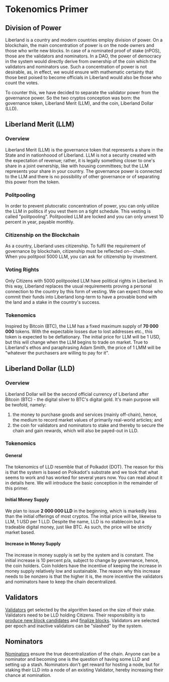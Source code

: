 # Tokenomics Primer

## Division of Power
Liberland is a country and modern countries employ division of power. On a blockchain, the main concentration of power is on the node owners and those who write new blocks. In case of a nominated proof of stake (nPOS), those are the validators and nominators. In a DAO, the power of democracy in the system would directly derive from ownership of the coin which the validators and nominators use. Such a concentration of power is not desirable, as, in effect, we would ensure with mathematic certainty that those best poised to become officials in Liberland would also be those who count the votes.

To counter this, we have decided to separate the validator power from the governance power. So the two cryptos conception was born: the governance token, Liberland Merit (LLM), and the coin, Liberland Dollar (LLD).

## Liberland Merit (LLM)
### Overview
Liberland Merit (LLM) is the governance token that represents a share in the State and in nationhoood of Liberland. LLM is not a security created with the expectation of revenue; rather, it is legally something closer to one's share in a joint ownership, like with housing committees; but the LLM represents your share in your country. The governance power is connected to the LLM and there is no possibility of other governance or of separating this power from the token.

### Politpooling
In order to prevent plutocratic concentration of power, you can only utilize the LLM in politics if you vest them on a tight schedule. This vesting is called "politpooling". Politpooled LLM are locked and you can only unvest 10 percent in year, payable monthly. 

### Citizenship on the Blockchain
As a country, Liberland uses citizenship. To fulfil the requirement of governance by blockchain, citizenship must be reflected on--chain.  
When you politpool 5000 LLM, you can ask for citizenship by investment. 

### Voting Rights
Only Citizens with 5000 politpooled LLM have political rights in Liberland. In this way, Liberland replaces the usual requirements proving a personal connection to the country by this form of vesting. We can expect those who commit their funds into Liberland long-term to have a provable bond with the land and a stake in the country's success.

### Tokenomics
Inspired by Bitcoin (BTC), the LLM has a fixed maximum supply of **70 000 000** tokens. With the expectable losses due to lost addresses etc., this token is expected to be deflationary. The initial price for LLM will be 1 USD, but this will change when the LLM begins to trade on market. True to Liberland's ethos and paraphrasing Adam Smith, the price of 1 LMM will be "whatever the purchasers are willing to pay for it".

## Liberland Dollar (LLD)
### Overview
Liberland Dollar will be the second official currency of Liberland after Bitcoin (BTC) - the digital silver to BTC's digital gold. It's main purpose will be twofold, namely:  
1. the money to purchase goods and services (mainly off-chain), hence, the medium to record market values of primarily real-world articles; and
2. the coin for validators and nominators to stake and thereby to secure the chain and gain rewards, which will also be payed-out in LLD.

### Tokenomics
#### General
The tokenomics of LLD resemble that of Polkadot (DOT). The reason for this is that the system is based on Polkadot's substrate and we took that what seems to work and has worked for several years now. You can read about it in details here. We will introduce the basic conception in the remainder of this primer.

#### Initial Money Supply
We plan to issue **2 000 000 LLD** in the beginning, which is markedly less than the initial offerings of most cryptos. The initial price will be, likewise to LLM, 1 USD per 1 LLD. Despite the name, LLD is no stablecoin but a tradeable digital money, just like BTC. As such, the price will be strictly market based.

#### Increase in Money Supply
The increase in money supply is set by the system and is constant. The initial increase is 10 percent p/a, subject to change by governance, hence, the coin holders. Coin holders have the incentive of keeping the increase in money supply relatively low and sustainable. The reason why this increase needs to be nonzero is that the higher it is, the more incentive the validators and nominators have to keep the chain decentralized.

## Validators
[Validators](https://wiki.polkadot.network/docs/learn-staking#selection-of-validators) get selected by the algorithm based on the size of their stake. Validators need to be LLD holding Citizens. Their responsibility is to [produce new block candidates](https://wiki.polkadot.network/docs/learn-consensus#block-production-babe) and [finalize blocks](https://wiki.polkadot.network/docs/learn-consensus#finality-gadget-grandpa). Validators are selected per epoch and inactive validators can be "slashed" by the system.

## Nominators
[Nominators](https://wiki.polkadot.network/docs/learn-staking#selection-of-validators) ensure the true decentralization of the chain. Anyone can be a nominator and becoming one is the question of having some LLD and setting up a stash. Nominators don't get reward for hosting a node, but for staking their LLD into a node of an existing Validator, hereby increasing their chance at nomination.
